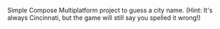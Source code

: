 Simple Compose Multiplatform project to guess a city name. (Hint: It's always Cincinnati, but the game will still say you spelled it wrong!)